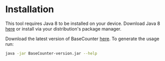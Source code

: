 #  Installation
This tool requires Java 8 to be installed on your device. Download Java 8 
[here](http://www.oracle.com/technetwork/java/javase/downloads/jre8-downloads-2133155.html) 
or install via your distribution's package manager.

Download the latest version of BaseCounter [here](https://github.com/biopet/BaseCounter/releases/). 
To generate the usage run:
```bash
java -jar BaseCounter-version.jar --help
```